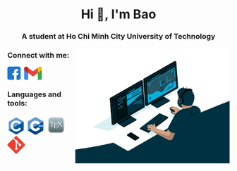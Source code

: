 <h1 align="center">Hi 👋, I'm Bao</h1>
<h3 align="center">A student at Ho Chi Minh City University of Technology</h3>
<img align="right" alt="coding" width="350" src="./img/gif.webp">

<h3 align="left">Connect with me:</h3>
<p align="left">
<a href="https://www.facebook.com/bao.duonggia.773/" target="_blank"><img align="center" src="./img/facebook.svg" alt="https://www.facebook.com/bao.duonggia.773/" height="30" width="30" /></a>&nbsp;
<a href="mailto:duonggiabao254@gmail.com" target="_blank"><img align="center" src="./img/gmail.png" alt="duonggiabao254@gmail.com" height="30" width="40" /></a>
</p>

<h3 align="left">Languages and tools:</h3>
<p align="left"> 
<img src="./img/c.svg" alt="c" width="40" height="40"/> 
<img src="./img/cpp.svg" alt="cplusplus" width="40" height="40"/> 
<img src="./img/tex.png" alt="c" width="45" height="45"/> 
<img src="./img/git.svg" alt="git" width="40" height="40"/>
</p>
